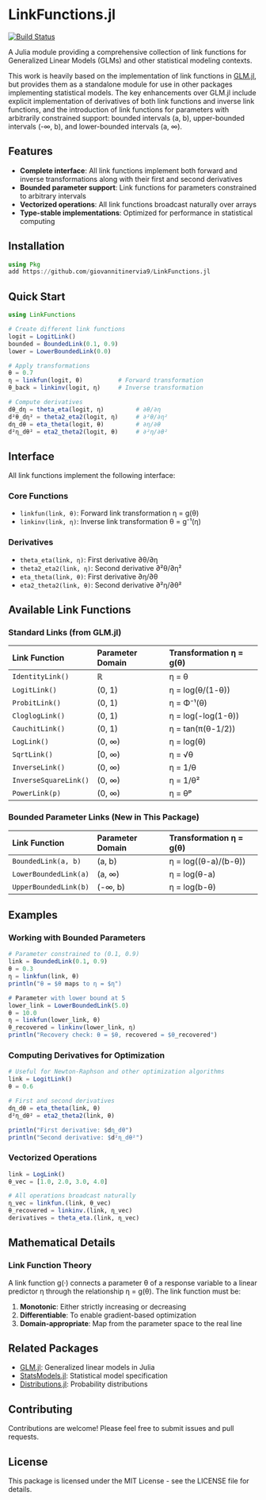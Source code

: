 # LinkFunctions.jl
[![Build Status](https://github.com/giovannitinervia9/LinkFunctions.jl/actions/workflows/CI.yml/badge.svg?branch=main)](https://github.com/giovannitinervia9/LinkFunctions.jl/actions/workflows/CI.yml?query=branch%3Amain)

A Julia module providing a comprehensive collection of link functions for Generalized Linear Models (GLMs) and other statistical modeling contexts.

This work is heavily based on the implementation of link functions in [GLM.jl](https://github.com/JuliaStats/GLM.jl), but provides them as a standalone module for use in other packages implementing statistical models. The key enhancements over GLM.jl include explicit implementation of derivatives of both link functions and inverse link functions, and the introduction of link functions for parameters with arbitrarily constrained support: bounded intervals (a, b), upper-bounded intervals (-∞, b), and lower-bounded intervals (a, ∞).

## Features

- **Complete interface**: All link functions implement both forward and inverse transformations along with their first and second derivatives
- **Bounded parameter support**: Link functions for parameters constrained to arbitrary intervals
- **Vectorized operations**: All link functions broadcast naturally over arrays
- **Type-stable implementations**: Optimized for performance in statistical computing

## Installation

```julia
using Pkg
add https://github.com/giovannitinervia9/LinkFunctions.jl
```

## Quick Start

```julia
using LinkFunctions

# Create different link functions
logit = LogitLink()
bounded = BoundedLink(0.1, 0.9)
lower = LowerBoundedLink(0.0)

# Apply transformations
θ = 0.7
η = linkfun(logit, θ)          # Forward transformation
θ_back = linkinv(logit, η)     # Inverse transformation

# Compute derivatives
dθ_dη = theta_eta(logit, η)         # ∂θ/∂η
d²θ_dη² = theta2_eta2(logit, η)     # ∂²θ/∂η²
dη_dθ = eta_theta(logit, θ)         # ∂η/∂θ  
d²η_dθ² = eta2_theta2(logit, θ)     # ∂²η/∂θ²
```

## Interface

All link functions implement the following interface:

### Core Functions

- `linkfun(link, θ)`: Forward link transformation η = g(θ)
- `linkinv(link, η)`: Inverse link transformation θ = g⁻¹(η)

### Derivatives

- `theta_eta(link, η)`: First derivative ∂θ/∂η
- `theta2_eta2(link, η)`: Second derivative ∂²θ/∂η²
- `eta_theta(link, θ)`: First derivative ∂η/∂θ
- `eta2_theta2(link, θ)`: Second derivative ∂²η/∂θ²

## Available Link Functions

### Standard Links (from GLM.jl)

| Link Function | Parameter Domain | Transformation η = g(θ) |
|:-------------|:-----------------|:-------------------------|
| `IdentityLink()` | ℝ | η = θ |
| `LogitLink()` | (0, 1) | η = log(θ/(1-θ)) |
| `ProbitLink()` | (0, 1) | η = Φ⁻¹(θ) |
| `CloglogLink()` | (0, 1) | η = log(-log(1-θ)) |
| `CauchitLink()` | (0, 1) | η = tan(π(θ-1/2)) |
| `LogLink()` | (0, ∞) | η = log(θ) |
| `SqrtLink()` | [0, ∞) | η = √θ |
| `InverseLink()` | (0, ∞) | η = 1/θ |
| `InverseSquareLink()` | (0, ∞) | η = 1/θ² |
| `PowerLink(p)` | (0, ∞) | η = θᵖ |

### Bounded Parameter Links (New in This Package)

| Link Function | Parameter Domain | Transformation η = g(θ) |
|:-------------|:-----------------|:-------------------------|
| `BoundedLink(a, b)` | (a, b) | η = log((θ-a)/(b-θ)) |
| `LowerBoundedLink(a)` | (a, ∞) | η = log(θ-a) |
| `UpperBoundedLink(b)` | (-∞, b) | η = log(b-θ) |

## Examples

### Working with Bounded Parameters

```julia
# Parameter constrained to (0.1, 0.9)
link = BoundedLink(0.1, 0.9)
θ = 0.3
η = linkfun(link, θ)
println("θ = $θ maps to η = $η")

# Parameter with lower bound at 5
lower_link = LowerBoundedLink(5.0)
θ = 10.0
η = linkfun(lower_link, θ)
θ_recovered = linkinv(lower_link, η)
println("Recovery check: θ = $θ, recovered = $θ_recovered")
```

### Computing Derivatives for Optimization

```julia
# Useful for Newton-Raphson and other optimization algorithms
link = LogitLink()
θ = 0.6

# First and second derivatives
dη_dθ = eta_theta(link, θ)
d²η_dθ² = eta2_theta2(link, θ)

println("First derivative: $dη_dθ")
println("Second derivative: $d²η_dθ²")
```

### Vectorized Operations

```julia
link = LogLink()
θ_vec = [1.0, 2.0, 3.0, 4.0]

# All operations broadcast naturally
η_vec = linkfun.(link, θ_vec)
θ_recovered = linkinv.(link, η_vec)
derivatives = theta_eta.(link, η_vec)
```

## Mathematical Details

### Link Function Theory

A link function g(·) connects a parameter θ of a response variable to a linear predictor η through the relationship η = g(θ). The link function must be:

1. **Monotonic**: Either strictly increasing or decreasing
2. **Differentiable**: To enable gradient-based optimization  
3. **Domain-appropriate**: Map from the parameter space to the real line


## Related Packages

- [GLM.jl](https://github.com/JuliaStats/GLM.jl): Generalized linear models in Julia
- [StatsModels.jl](https://github.com/JuliaStats/StatsModels.jl): Statistical model specification
- [Distributions.jl](https://github.com/JuliaStats/Distributions.jl): Probability distributions

## Contributing

Contributions are welcome! Please feel free to submit issues and pull requests.

## License

This package is licensed under the MIT License - see the LICENSE file for details.